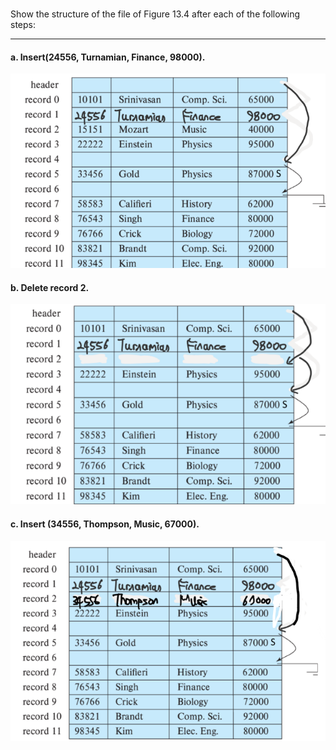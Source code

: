 ###

Show the structure of the file of Figure 13.4 after each of the following steps:

---

#### a. Insert(24556, Turnamian, Finance, 98000).
![alt text](image.png)
#### b. Delete record 2.
![alt text](image-1.png)
#### c. Insert (34556, Thompson, Music, 67000).
![alt text](image-2.png)
